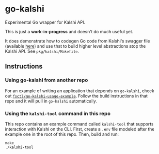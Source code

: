 # go-kalshi

Experimental Go wrapper for Kalshi API.

This is just a **work-in-progress** and doesn't do much useful yet.

It does demonstrate how to codegen Go code from Kalshi's swagger file (available [here](https://kalshi-public-docs.s3.amazonaws.com/KalshiAPI.html)) and use that to build higher level abstractions atop the Kalshi API.  See `pkg/kalshi/Makefile`.

## Instructions

### Using go-kalshi from another repo

For an example of writing an application that depends on `go-kalshi`, check out [`fsctl/go-kalshi-usage-example`](https://github.com/fsctl/go-kalshi-usage-example).  Follow the build instructions in that repo and it will pull in `go-kalshi` automatically.

### Using the `kalshi-tool` command in this repo

This repo contains an example command called `kalshi-tool` that supports interaction with Kalshi on the CLI.  First, create a `.env` file modeled after the example one in the root of this repo.  Then, build and run:

```
make
./kalshi-tool
```
